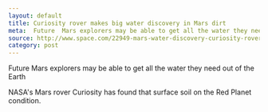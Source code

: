 ```yaml
---
layout: default
title: Curiosity rover makes big water discovery in Mars dirt
meta:  Future  Mars explorers may be able to get all the water they need out of it
source: http://www.space.com/22949-mars-water-discovery-curiosity-rover.html
category: post
---
```


Future Mars explorers may be able to get all the water they need out of the Earth

NASA's Mars rover Curiosity has found that surface soil on the Red Planet condition.